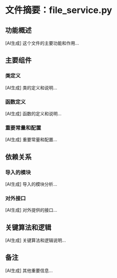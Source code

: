 # 文件摘要：file_service.py

## 功能概述
[AI生成] 这个文件的主要功能和作用...

## 主要组件

### 类定义
[AI生成] 类的定义和说明...

### 函数定义
[AI生成] 函数的定义和说明...

### 重要常量和配置
[AI生成] 重要常量和配置...

## 依赖关系

### 导入的模块
[AI生成] 导入的模块分析...

### 对外接口
[AI生成] 对外提供的接口...

## 关键算法和逻辑
[AI生成] 关键算法和逻辑说明...

## 备注
[AI生成] 其他重要信息...
